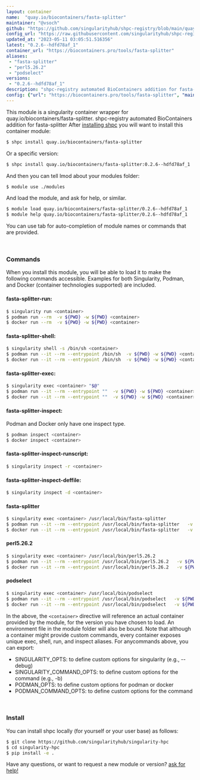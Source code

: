 ```yaml
---
layout: container
name:  "quay.io/biocontainers/fasta-splitter"
maintainer: "@vsoch"
github: "https://github.com/singularityhub/shpc-registry/blob/main/quay.io/biocontainers/fasta-splitter/container.yaml"
config_url: "https://raw.githubusercontent.com/singularityhub/shpc-registry/main/quay.io/biocontainers/fasta-splitter/container.yaml"
updated_at: "2023-05-11 03:05:51.516356"
latest: "0.2.6--hdfd78af_1"
container_url: "https://biocontainers.pro/tools/fasta-splitter"
aliases:
 - "fasta-splitter"
 - "perl5.26.2"
 - "podselect"
versions:
 - "0.2.6--hdfd78af_1"
description: "shpc-registry automated BioContainers addition for fasta-splitter"
config: {"url": "https://biocontainers.pro/tools/fasta-splitter", "maintainer": "@vsoch", "description": "shpc-registry automated BioContainers addition for fasta-splitter", "latest": {"0.2.6--hdfd78af_1": "sha256:85cbb6d36c59537e6bd19558b72d6581db4bbacc81434f2c0a45df48716e3832"}, "tags": {"0.2.6--hdfd78af_1": "sha256:85cbb6d36c59537e6bd19558b72d6581db4bbacc81434f2c0a45df48716e3832"}, "docker": "quay.io/biocontainers/fasta-splitter", "aliases": {"fasta-splitter": "/usr/local/bin/fasta-splitter", "perl5.26.2": "/usr/local/bin/perl5.26.2", "podselect": "/usr/local/bin/podselect"}}
---
```


This module is a singularity container wrapper for quay.io/biocontainers/fasta-splitter.
shpc-registry automated BioContainers addition for fasta-splitter
After [installing shpc](#install) you will want to install this container module:


```bash
$ shpc install quay.io/biocontainers/fasta-splitter
```

Or a specific version:

```bash
$ shpc install quay.io/biocontainers/fasta-splitter:0.2.6--hdfd78af_1
```

And then you can tell lmod about your modules folder:

```bash
$ module use ./modules
```

And load the module, and ask for help, or similar.

```bash
$ module load quay.io/biocontainers/fasta-splitter/0.2.6--hdfd78af_1
$ module help quay.io/biocontainers/fasta-splitter/0.2.6--hdfd78af_1
```

You can use tab for auto-completion of module names or commands that are provided.

<br>

### Commands

When you install this module, you will be able to load it to make the following commands accessible.
Examples for both Singularity, Podman, and Docker (container technologies supported) are included.

#### fasta-splitter-run:

```bash
$ singularity run <container>
$ podman run --rm  -v ${PWD} -w ${PWD} <container>
$ docker run --rm  -v ${PWD} -w ${PWD} <container>
```

#### fasta-splitter-shell:

```bash
$ singularity shell -s /bin/sh <container>
$ podman run --it --rm --entrypoint /bin/sh  -v ${PWD} -w ${PWD} <container>
$ docker run --it --rm --entrypoint /bin/sh  -v ${PWD} -w ${PWD} <container>
```

#### fasta-splitter-exec:

```bash
$ singularity exec <container> "$@"
$ podman run --it --rm --entrypoint ""  -v ${PWD} -w ${PWD} <container> "$@"
$ docker run --it --rm --entrypoint ""  -v ${PWD} -w ${PWD} <container> "$@"
```

#### fasta-splitter-inspect:

Podman and Docker only have one inspect type.

```bash
$ podman inspect <container>
$ docker inspect <container>
```

#### fasta-splitter-inspect-runscript:

```bash
$ singularity inspect -r <container>
```

#### fasta-splitter-inspect-deffile:

```bash
$ singularity inspect -d <container>
```


#### fasta-splitter

```bash
$ singularity exec <container> /usr/local/bin/fasta-splitter
$ podman run --it --rm --entrypoint /usr/local/bin/fasta-splitter   -v ${PWD} -w ${PWD} <container> -c " $@"
$ docker run --it --rm --entrypoint /usr/local/bin/fasta-splitter   -v ${PWD} -w ${PWD} <container> -c " $@"
```


#### perl5.26.2

```bash
$ singularity exec <container> /usr/local/bin/perl5.26.2
$ podman run --it --rm --entrypoint /usr/local/bin/perl5.26.2   -v ${PWD} -w ${PWD} <container> -c " $@"
$ docker run --it --rm --entrypoint /usr/local/bin/perl5.26.2   -v ${PWD} -w ${PWD} <container> -c " $@"
```


#### podselect

```bash
$ singularity exec <container> /usr/local/bin/podselect
$ podman run --it --rm --entrypoint /usr/local/bin/podselect   -v ${PWD} -w ${PWD} <container> -c " $@"
$ docker run --it --rm --entrypoint /usr/local/bin/podselect   -v ${PWD} -w ${PWD} <container> -c " $@"
```



In the above, the `<container>` directive will reference an actual container provided
by the module, for the version you have chosen to load. An environment file in the
module folder will also be bound. Note that although a container
might provide custom commands, every container exposes unique exec, shell, run, and
inspect aliases. For anycommands above, you can export:

 - SINGULARITY_OPTS: to define custom options for singularity (e.g., --debug)
 - SINGULARITY_COMMAND_OPTS: to define custom options for the command (e.g., -b)
 - PODMAN_OPTS: to define custom options for podman or docker
 - PODMAN_COMMAND_OPTS: to define custom options for the command

<br>

### Install

You can install shpc locally (for yourself or your user base) as follows:

```bash
$ git clone https://github.com/singularityhub/singularity-hpc
$ cd singularity-hpc
$ pip install -e .
```

Have any questions, or want to request a new module or version? [ask for help!](https://github.com/singularityhub/singularity-hpc/issues)